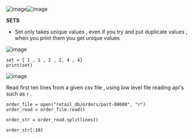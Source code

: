 ![image](https://github.com/user-attachments/assets/dc0ceb7f-2a20-4501-8283-f191d7685426)![image](https://github.com/user-attachments/assets/a1e7ba87-2fbc-42b5-82fa-a5b2a4aa0e8b)


**SETS**

- Set only takes unique values , even if you try and put duplicate values , when you print them you get unique values

![image](https://github.com/user-attachments/assets/e5a6f48d-0260-4c79-a4cd-1edfe36db6f7)

```
set = { 1 , 1 , 2 , 2, 4 , 4}
print(set)
```

![image](https://github.com/user-attachments/assets/5dc9d254-50c8-4d4d-84a8-9cef2e91af63)



Read first ten lines from a given csv file , using low level file reading api's such as `r` . 

```
order_file = open("retail_db/orders/part-00000", "r")
order_read = order_file.read()

order_str = order_read.splitlines()

order_str[:10]
```
